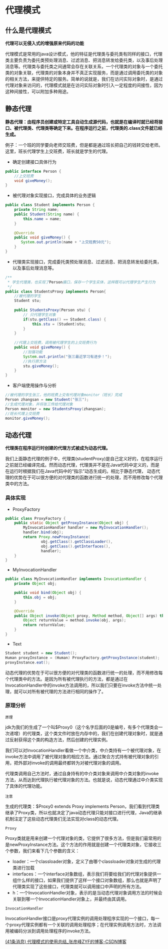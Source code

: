 # 代理模式

## 什么是代理模式

**代理可以无侵入式的增强原来代码的功能**

代理模式是常用的java设计模式，他的特征是代理类与委托类有同样的接口，代理类主要负责为委托类预处理消息、过滤消息、把消息转发给委托类，以及事后处理消息等。代理类与委托类之间通常会存在关联关系，一个代理类的对象与一个委托类的对象关联，代理类的对象本身并不真正实现服务，而是通过调用委托类的对象的相关方法，来提供特定的服务。简单的说就是，我们在访问实际对象时，是通过代理对象来访问的，代理模式就是在访问实际对象时引入一定程度的间接性，因为这种间接性，可以附加多种用途。

## 静态代理

**静态代理：由程序员创建或特定工具自动生成源代码，也就是在编译时就已经将接口、被代理类、代理类等确定下来。在程序运行之前，代理类的.class文件就已经生成。** 

例子：一个班的同学要向老师交班费，但是都是通过班长把自己的钱转交给老师。这里，班长代理学生上交班费，班长就是学生的代理。 

- 确定创建接口具体行为 

```java
public interface Person {
    //上交班费
    void giveMoney();
}
```

- 被代理对象实现接口，完成具体的业务逻辑 

```java
public class Student implements Person {
    private String name;
    public Student(String name) {
        this.name = name;
    }
    
    @Override
    public void giveMoney() {
       System.out.println(name + "上交班费50元");
    }
}
```

- 代理类实现接口，完成委托类预处理消息、过滤消息、把消息转发给委托类，以及事后处理消息等。 

```java
/**
 * 学生代理类，也实现了Person接口，保存一个学生实体，这样既可以代理学生产生行为
 */
public class StudentsProxy implements Person{
    //被代理的学生
    Student stu;
    
    public StudentsProxy(Person stu) {
        // 只代理学生对象
        if(stu.getClass() == Student.class) {
            this.stu = (Student)stu;
        }
    }
    
    //代理上交班费，调用被代理学生的上交班费行为
    public void giveMoney() {
        //加强功能
        System.out.println("张三最近学习有进步！");
        //执行原方法
        stu.giveMoney();
    }
}
```

- 客户端使用操作与分析 

```java
//被代理的学生张三，他的班费上交有代理对象monitor（班长）完成
Person zhangsan = new Student("张三");
//生成代理对象，并将张三传给代理对象
Person monitor = new StudentsProxy(zhangsan);
//班长代理上交班费
monitor.giveMoney();
```

## 动态代理

**代理类在程序运行时创建的代理方式被成为动态代理。**

我们上面静态代理的例子中，代理类(studentProxy)是自己定义好的，在程序运行之前就已经编译完成。然而动态代理，代理类并不是在Java代码中定义的，而是在运行时根据我们在Java代码中的“指示”动态生成的。相比于静态代理， 动态代理的优势在于可以很方便的对代理类的函数进行统一的处理，而不用修改每个代理类中的方法。

### 具体实现

- ProxyFactory

```java
public class ProxyFactory {
    public static Object getProxyInstance(Object obj) {
        MyInvocationHandler handler = new MyInvocationHandler();
        handler.bind(obj);
        return Proxy.newProxyInstance(
                obj.getClass().getClassLoader(),
                obj.getClass().getInterfaces(),
                handler);
    }
}
```

- MyInvocationHandler

```java
public class MyInvocationHandler implements InvocationHandler {
    private Object obj;

    public void bind(Object obj) {
        this.obj = obj;
    }

    @Override
    public Object invoke(Object proxy, Method method, Object[] args) throws Throwable {
        Object returnValue = method.invoke(obj, args);
        return returnValue;
    }
}
```

- Text

```java
Student student = new Student();
Human proxyInstance = (Human) ProxyFactory.getProxyInstance(student);
proxyInstance.eat();
```

动态代理的优势在于可以很方便的对代理类的函数进行统一的处理，而不用修改每个代理类中的方法。是因为所有被代理执行的方法，都是通过在InvocationHandler中的invoke方法调用的，所以我们只要在invoke方法中统一处理，就可以对所有被代理的方法进行相同的操作了。

### 原理分析

`原理`

jdk为我们的生成了一个叫$Proxy0（这个名字后面的0是编号，有多个代理类会一次递增）的代理类，这个类文件时放在内存中的，我们在创建代理对象时，就是通过反射获得这个类的构造方法，然后创建的代理实例。

我们可以对InvocationHandler看做一个中介类，中介类持有一个被代理对象，在invoke方法中调用了被代理对象的相应方法。通过聚合方式持有被代理对象的引用，把外部对invoke的调用最终都转为对被代理对象的调用。

代理类调用自己方法时，通过自身持有的中介类对象来调用中介类对象的invoke方法，从而达到代理执行被代理对象的方法。也就是说，动态代理通过中介类实现了具体的代理功能。

`注意`

生成的代理类：$Proxy0 extends Proxy implements Person，我们看到代理类继承了Proxy类，所以也就决定了java动态代理只能对接口进行代理，Java的继承机制注定了这些动态代理类们无法实现对class的动态代理。

`Proxy`

Proxy类就是用来创建一个代理对象的类，它提供了很多方法，但是我们最常用的是newProxyInstance方法。这个方法的作用就是创建一个代理类对象，它接收三个参数，我们来看下几个参数的含义：

- loader：一个classloader对象，定义了由哪个classloader对象对生成的代理类进行加载
- interfaces：一个interface对象数组，表示我们将要给我们的代理对象提供一组什么样的接口，如果我们提供了这样一个接口对象数组，那么也就是声明了代理类实现了这些接口，代理类就可以调用接口中声明的所有方法。
- h：一个InvocationHandler对象，表示的是当动态代理对象调用方法的时候会关联到哪一个InvocationHandler对象上，并最终由其调用。

`InvocationHandler`

InvocationHandler接口是proxy代理实例的调用处理程序实现的一个接口，每一个proxy代理实例都有一个关联的调用处理程序；在代理实例调用方法时，方法调用被编码分派到调用处理程序的invoke方法。

[(41条消息) 代理模式的使用总结_张彦峰ZYF的博客-CSDN博客](https://blog.csdn.net/xiaofeng10330111/article/details/105633821) 